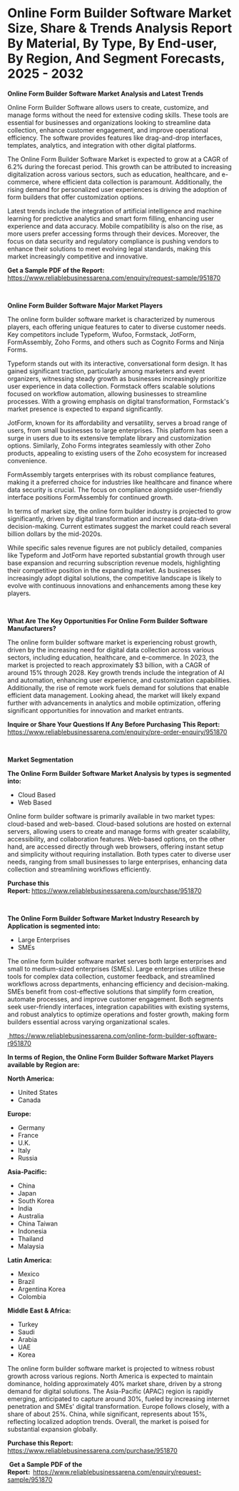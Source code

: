 <p><h1>Online Form Builder Software Market Size, Share & Trends Analysis Report By Material, By Type, By End-user, By Region, And Segment Forecasts, 2025 - 2032</h1></p><p><strong>Online Form Builder Software Market Analysis and Latest Trends</strong></p>
<p><p>Online Form Builder Software allows users to create, customize, and manage forms without the need for extensive coding skills. These tools are essential for businesses and organizations looking to streamline data collection, enhance customer engagement, and improve operational efficiency. The software provides features like drag-and-drop interfaces, templates, analytics, and integration with other digital platforms.</p><p>The Online Form Builder Software Market is expected to grow at a CAGR of 6.2% during the forecast period. This growth can be attributed to increasing digitalization across various sectors, such as education, healthcare, and e-commerce, where efficient data collection is paramount. Additionally, the rising demand for personalized user experiences is driving the adoption of form builders that offer customization options.</p><p>Latest trends include the integration of artificial intelligence and machine learning for predictive analytics and smart form filling, enhancing user experience and data accuracy. Mobile compatibility is also on the rise, as more users prefer accessing forms through their devices. Moreover, the focus on data security and regulatory compliance is pushing vendors to enhance their solutions to meet evolving legal standards, making this market increasingly competitive and innovative.</p></p>
<p><strong>Get a Sample PDF of the Report:&nbsp;</strong> <a href="https://www.reliablebusinessarena.com/enquiry/request-sample/951870?utm_campaign=2195&utm_medium=2&utm_source=Github&utm_content=ia&utm_term=17042025&utm_id=online-form-builder-software">https://www.reliablebusinessarena.com/enquiry/request-sample/951870</a></p>
<p>&nbsp;</p>
<p><strong>Online Form Builder Software Major Market Players</strong></p>
<p><p>The online form builder software market is characterized by numerous players, each offering unique features to cater to diverse customer needs. Key competitors include Typeform, Wufoo, Formstack, JotForm, FormAssembly, Zoho Forms, and others such as Cognito Forms and Ninja Forms.</p><p>Typeform stands out with its interactive, conversational form design. It has gained significant traction, particularly among marketers and event organizers, witnessing steady growth as businesses increasingly prioritize user experience in data collection. Formstack offers scalable solutions focused on workflow automation, allowing businesses to streamline processes. With a growing emphasis on digital transformation, Formstack's market presence is expected to expand significantly.</p><p>JotForm, known for its affordability and versatility, serves a broad range of users, from small businesses to large enterprises. This platform has seen a surge in users due to its extensive template library and customization options. Similarly, Zoho Forms integrates seamlessly with other Zoho products, appealing to existing users of the Zoho ecosystem for increased convenience.</p><p>FormAssembly targets enterprises with its robust compliance features, making it a preferred choice for industries like healthcare and finance where data security is crucial. The focus on compliance alongside user-friendly interface positions FormAssembly for continued growth.</p><p>In terms of market size, the online form builder industry is projected to grow significantly, driven by digital transformation and increased data-driven decision-making. Current estimates suggest the market could reach several billion dollars by the mid-2020s.</p><p>While specific sales revenue figures are not publicly detailed, companies like Typeform and JotForm have reported substantial growth through user base expansion and recurring subscription revenue models, highlighting their competitive position in the expanding market. As businesses increasingly adopt digital solutions, the competitive landscape is likely to evolve with continuous innovations and enhancements among these key players.</p></p>
<p>&nbsp;</p>
<p><strong>What Are The Key Opportunities For Online Form Builder Software Manufacturers?</strong></p>
<p><p>The online form builder software market is experiencing robust growth, driven by the increasing need for digital data collection across various sectors, including education, healthcare, and e-commerce. In 2023, the market is projected to reach approximately $3 billion, with a CAGR of around 15% through 2028. Key growth trends include the integration of AI and automation, enhancing user experience, and customization capabilities. Additionally, the rise of remote work fuels demand for solutions that enable efficient data management. Looking ahead, the market will likely expand further with advancements in analytics and mobile optimization, offering significant opportunities for innovation and market entrants.</p></p>
<p><strong>Inquire or Share Your Questions If Any Before Purchasing This Report:</strong> <a href="https://www.reliablebusinessarena.com/enquiry/pre-order-enquiry/951870?utm_campaign=2195&utm_medium=2&utm_source=Github&utm_content=ia&utm_term=17042025&utm_id=online-form-builder-software">https://www.reliablebusinessarena.com/enquiry/pre-order-enquiry/951870</a></p>
<p>&nbsp;</p>
<p><strong>Market Segmentation</strong></p>
<p><strong>The Online Form Builder Software Market Analysis by types is segmented into:</strong></p>
<p><ul><li>Cloud Based</li><li>Web Based</li></ul></p>
<p><p>Online form builder software is primarily available in two market types: cloud-based and web-based. Cloud-based solutions are hosted on external servers, allowing users to create and manage forms with greater scalability, accessibility, and collaboration features. Web-based options, on the other hand, are accessed directly through web browsers, offering instant setup and simplicity without requiring installation. Both types cater to diverse user needs, ranging from small businesses to large enterprises, enhancing data collection and streamlining workflows efficiently.</p></p>
<p><strong>Purchase this Report:&nbsp;</strong><a href="https://www.reliablebusinessarena.com/purchase/951870?utm_campaign=2195&utm_medium=2&utm_source=Github&utm_content=ia&utm_term=17042025&utm_id=online-form-builder-software">https://www.reliablebusinessarena.com/purchase/951870</a></p>
<p>&nbsp;</p>
<p><strong>The Online Form Builder Software Market Industry Research by Application is segmented into:</strong></p>
<p><ul><li>Large Enterprises</li><li>SMEs</li></ul></p>
<p><p>The online form builder software market serves both large enterprises and small to medium-sized enterprises (SMEs). Large enterprises utilize these tools for complex data collection, customer feedback, and streamlined workflows across departments, enhancing efficiency and decision-making. SMEs benefit from cost-effective solutions that simplify form creation, automate processes, and improve customer engagement. Both segments seek user-friendly interfaces, integration capabilities with existing systems, and robust analytics to optimize operations and foster growth, making form builders essential across varying organizational scales.</p></p>
<p><a href="https://www.reliablebusinessarena.com/online-form-builder-software-r951870?utm_campaign=2195&utm_medium=2&utm_source=Github&utm_content=ia&utm_term=17042025&utm_id=online-form-builder-software">&nbsp;https://www.reliablebusinessarena.com/online-form-builder-software-r951870</a></p>
<p><strong>In terms of Region, the Online Form Builder Software Market Players available by Region are:</strong></p>
<p>
    <p> <strong> North America: </strong>
        <ul>
            <li>United States</li>
            <li>Canada</li>
        </ul>
        </p> 
    <p> <strong> Europe: </strong>
        <ul>
            <li>Germany</li>
            <li>France</li>
            <li>U.K.</li>
            <li>Italy</li>
            <li>Russia</li>
        </ul>
        </p> 
    <p> <strong> Asia-Pacific: </strong>
        <ul>
            <li>China</li>
            <li>Japan</li>
            <li>South Korea</li>
            <li>India</li>
            <li>Australia</li>
            <li>China Taiwan</li>
            <li>Indonesia</li>
            <li>Thailand</li>
            <li>Malaysia</li>
        </ul>
        </p> 
    <p> <strong> Latin America: </strong>
        <ul>
            <li>Mexico</li>
            <li>Brazil</li>
            <li>Argentina Korea</li>
            <li>Colombia</li>
        </ul>
        </p> 
    <p> <strong> Middle East & Africa: </strong>
        <ul>
            <li>Turkey</li>
            <li>Saudi</li>
            <li>Arabia</li>
            <li>UAE</li>
            <li>Korea</li>
        </ul>
    </p>
    </p>
<p><p>The online form builder software market is projected to witness robust growth across various regions. North America is expected to maintain dominance, holding approximately 40% market share, driven by a strong demand for digital solutions. The Asia-Pacific (APAC) region is rapidly emerging, anticipated to capture around 30%, fueled by increasing internet penetration and SMEs' digital transformation. Europe follows closely, with a share of about 25%. China, while significant, represents about 15%, reflecting localized adoption trends. Overall, the market is poised for substantial expansion globally.</p></p>
<p><strong>Purchase this Report: </strong><a href="https://www.reliablebusinessarena.com/purchase/951870?utm_campaign=2195&utm_medium=2&utm_source=Github&utm_content=ia&utm_term=17042025&utm_id=online-form-builder-software">https://www.reliablebusinessarena.com/purchase/951870</a></p>
<p>&nbsp;<strong>Get a Sample PDF of the Report:&nbsp;&nbsp;</strong><a href="https://www.reliablebusinessarena.com/enquiry/request-sample/951870?utm_campaign=2195&utm_medium=2&utm_source=Github&utm_content=ia&utm_term=17042025&utm_id=online-form-builder-software">https://www.reliablebusinessarena.com/enquiry/request-sample/951870</a></p>
<p><strong></strong></p>
<p><p></p><p></p><p></p></p>